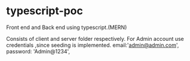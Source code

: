 # typescript-poc

Front end and Back end using typescript.(MERN)

Consists of client and server folder respectively.
For Admin account use credentials ,since seeding is implemented.
email:'admin@admin.com',
password: 'Admin@1234',
